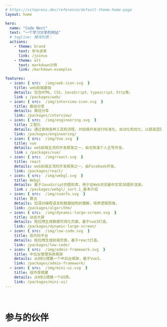 ```yaml
---
# https://vitepress.dev/reference/default-theme-home-page
layout: home

hero:
  name: "Code Nest"
  text: "一个学习分享的网站"
  # tagline: 模块列表：
  actions:
    - theme: brand
      text: 参与进来
      link: /joinus
    - theme: alt
      text: markdown示例
      link: /markdown-examples

features:
  - icon: { src:  /img/web-icon.svg  }
    title: web前端基础
    details: 包含HTML、CSS、JavaScript、typescript、http等。
    link : /packages/web/
  - icon: { src:  /img/interview-icon.svg  }
    title: 面经分享
    details: 面经分享
    link: /packages/interview/
  - icon: { src:  /img/engineering.svg  }
    title: 工程化
    details: 通过使用各种工具和流程，对前端开发进行标准化、自动化和优化，以提高团队协作、代码质量和项目交付效率。
    link: /packages/engineering/
  - icon: { src:  /img/Vue.svg  }
    title: vue
    details: web前端主流的开发框架之一，由尤雨溪个人主导开发。
    link : /packages/vue/
  - icon: { src:  /img/react.svg  }
    title: react
    details: web前端主流的开发框架之一，由Facebook开发。
    link: /packages/react/
  - icon: { src:  /img/webgl.svg  }
    title: Webgl
    details: 基于JavaScript的图形库，用于在Web浏览器中实现3D图形渲染。
    link : /packages/webgl/_sort.1_基本介绍
  - icon: { src:  /img/suanfa.svg  }
    title: 算法
    details: 加深对编程语言和数据结构的理解，培养逻辑思维。
    link: /packages/algorithm/
  - icon: { src:  /img/dynamic-large-screen.svg  }
    title: 动态大屏
    details: 拖拉拽生成数据可视化页面，基于vue3打造。
    link: /packages/dynamic-large-screen/
  - icon: { src:  /img/low-code.svg  }
    title: 低代码平台
    details: 拖拉拽生成前端页面，基于react打造。
    link: /packages/low-code/
  - icon: { src:  /img/admin-framework.svg  }
    title: 中后台管理系统框架
    details: 从0到1搭建一个中后台框架，基于Vue3。
    link: /packages/admin-framework/
  - icon: { src:  /img/mini-ui.svg  }
    title: 组件库搭建
    details: 从0到1搭建一个UI库。
    link: /packages/mini-ui/
---
```


<script setup>
import { VPTeamMembers } from 'vitepress/theme'

const members = [
  {
    avatar: 'https://avatars.githubusercontent.com/u/26324442?s=96&v=4',
    name: 'zxlfly',
    title: 'Creator',
    links: [
      { icon: 'github', link: 'https://github.com/zxlfly' },
    ]
  },
]
</script>
&nbsp;
# 参与的伙伴
<VPTeamMembers size="small" :members="members" />